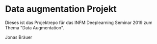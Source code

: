 # Data augmentation Projekt

Dieses ist das Projektrepo für das INFM Deeplearning Seminar 2019 zum Thema "Data Augmentation".


Jonas Bräuer
